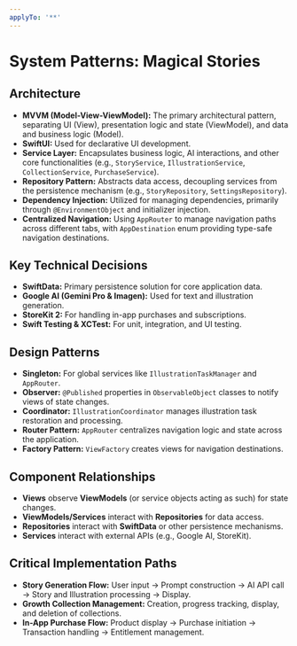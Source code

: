 ```yaml
---
applyTo: '**'
---
```


# System Patterns: Magical Stories

## Architecture
- **MVVM (Model-View-ViewModel):** The primary architectural pattern, separating UI (View), presentation logic and state (ViewModel), and data and business logic (Model).
- **SwiftUI:** Used for declarative UI development.
- **Service Layer:** Encapsulates business logic, AI interactions, and other core functionalities (e.g., `StoryService`, `IllustrationService`, `CollectionService`, `PurchaseService`).
- **Repository Pattern:** Abstracts data access, decoupling services from the persistence mechanism (e.g., `StoryRepository`, `SettingsRepository`).
- **Dependency Injection:** Utilized for managing dependencies, primarily through `@EnvironmentObject` and initializer injection.
- **Centralized Navigation:** Using `AppRouter` to manage navigation paths across different tabs, with `AppDestination` enum providing type-safe navigation destinations.

## Key Technical Decisions
- **SwiftData:** Primary persistence solution for core application data.
- **Google AI (Gemini Pro & Imagen):** Used for text and illustration generation.
- **StoreKit 2:** For handling in-app purchases and subscriptions.
- **Swift Testing & XCTest:** For unit, integration, and UI testing.

## Design Patterns
- **Singleton:** For global services like `IllustrationTaskManager` and `AppRouter`.
- **Observer:** `@Published` properties in `ObservableObject` classes to notify views of state changes.
- **Coordinator:** `IllustrationCoordinator` manages illustration task restoration and processing.
- **Router Pattern:** `AppRouter` centralizes navigation logic and state across the application.
- **Factory Pattern:** `ViewFactory` creates views for navigation destinations.

## Component Relationships
- **Views** observe **ViewModels** (or service objects acting as such) for state changes.
- **ViewModels/Services** interact with **Repositories** for data access.
- **Repositories** interact with **SwiftData** or other persistence mechanisms.
- **Services** interact with external APIs (e.g., Google AI, StoreKit).

## Critical Implementation Paths
- **Story Generation Flow:** User input -> Prompt construction -> AI API call -> Story and Illustration processing -> Display.
- **Growth Collection Management:** Creation, progress tracking, display, and deletion of collections.
- **In-App Purchase Flow:** Product display -> Purchase initiation -> Transaction handling -> Entitlement management.
